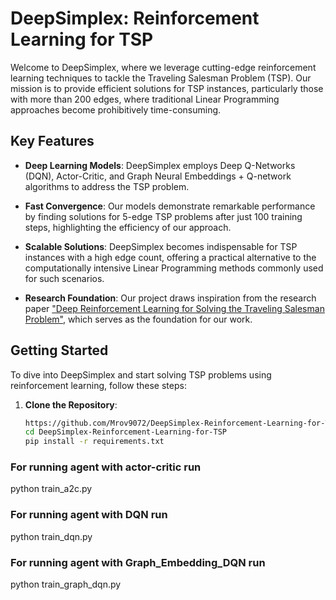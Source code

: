 # DeepSimplex: Reinforcement Learning for TSP

Welcome to DeepSimplex, where we leverage cutting-edge reinforcement learning techniques to tackle the Traveling Salesman Problem (TSP). Our mission is to provide efficient solutions for TSP instances, particularly those with more than 200 edges, where traditional Linear Programming approaches become prohibitively time-consuming.

## Key Features

- **Deep Learning Models**: DeepSimplex employs Deep Q-Networks (DQN), Actor-Critic, and Graph Neural Embeddings + Q-network algorithms to address the TSP problem.

- **Fast Convergence**: Our models demonstrate remarkable performance by finding solutions for 5-edge TSP problems after just 100 training steps, highlighting the efficiency of our approach.

- **Scalable Solutions**: DeepSimplex becomes indispensable for TSP instances with a high edge count, offering a practical alternative to the computationally intensive Linear Programming methods commonly used for such scenarios.

- **Research Foundation**: Our project draws inspiration from the research paper ["Deep Reinforcement Learning for Solving the Traveling Salesman Problem"](https://openreview.net/forum?id=SkgvvCVtDS), which serves as the foundation for our work.

## Getting Started

To dive into DeepSimplex and start solving TSP problems using reinforcement learning, follow these steps:

1. **Clone the Repository**:
   ```sh
   https://github.com/Mrov9072/DeepSimplex-Reinforcement-Learning-for-TSP.git
   cd DeepSimplex-Reinforcement-Learning-for-TSP
   pip install -r requirements.txt
### For running agent with actor-critic run
python train_a2c.py
### For running agent with DQN run
python train_dqn.py
### For running agent with Graph_Embedding_DQN run
python train_graph_dqn.py